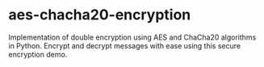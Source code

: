 # aes-chacha20-encryption
Implementation of double encryption using AES and ChaCha20 algorithms in Python. Encrypt and decrypt messages with ease using this secure encryption demo.
